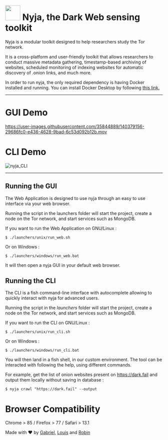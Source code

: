 # <img src="https://github.com/B611/MSC_Darknet_Markets/blob/master/app/gui/src/icons/spider.svg" width="48"> Nyja, the Dark Web sensing toolkit

Nyja is a modular toolkit designed to help researchers study the Tor network.

It is a cross-platform and user-friendly toolkit that allows researchers to conduct massive metadata gathering, timestamp-based archiving of websites, scheduled monitoring of indexing websites for automatic discovery of .onion links, and much more.

In order to run nyja, the only required dependency is having Docker installed and running.
You can install Docker Desktop by following [this link.](https://www.docker.com/products/docker-desktop)

---

# GUI Demo

https://user-images.githubusercontent.com/35844889/140379156-29686fc0-e436-4628-9bad-6c53d092b12b.mov

# CLI Demo

![nyja_CLI](https://user-images.githubusercontent.com/33053469/140382499-8d738b03-7947-45b5-bfff-449d00fa9231.gif)

---

## Running the GUI
The Web Application is designed to use nyja through an easy to use interface via your web browser.

Running the script in the launchers folder will start the project, create a node on the Tor network, and start services such as MongoDB.

If you want to run the Web Application on GNU/Linux :
```
$ ./launchers/unix/run_web.sh
```
Or on Windows :
```
$ ./launchers/windows/run_web.bat
```

It will then open a nyja GUI in your default web browser.

## Running the CLI
The CLI is a fish command-line interface with autocomplete allowing to quickly interact with nyja for advanced users.

Running the script in the _launchers_ folder will start the project, create a node on the Tor network, and start services such as MongoDB.

If you want to run the CLI on GNU/Linux :
```
$ ./launchers/unix/run_cli.sh
```
Or on Windows :
```
$ ./launchers/windows/run_cli.bat
```

You will then land in a fish shell, in our custom environment. The tool can be interacted with following the help, using different commands.

For example, get the list of onion websites present on https://dark.fail and output them locally without saving in database :
```
$ nyja crawl "https://dark.fail" --output
```

# Browser Compatibility
Chrome > 85 / Firefox > 77 / Safari > 13.1

Made with ❤ by [Gabriel](https://www.linkedin.com/in/gabriel-ruaud/), [Louis](https://www.linkedin.com/in/louisanelli/) and [Robin](https://www.linkedin.com/in/Rob2n/)
